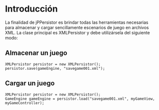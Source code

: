 # Introducción #

La finalidad de jPPersistor es brindar todas las herramientas necesarias para almacenar y cargar sencillamente escenarios de juego en archivos XML.
La clase principal es XMLPersistor y debe utilizársela del siguiente modo:

## Almacenar un juego ##

```
XMLPersistor persistor = new XMLPersistor();
persistor.save(gameEngine, "savegame001.xml");
```

## Cargar un juego ##

```
XMLPersistor persistor = new XMLPersistor();
GameEngine gameEngine = persistor.load("savegame001.xml", myGameView, myGameController);
```